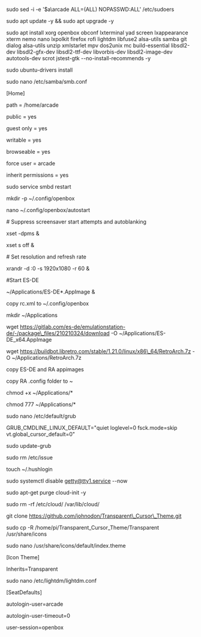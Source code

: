 sudo sed -i -e '$a\\arcade ALL=(ALL) NOPASSWD:ALL' /etc/sudoers

sudo apt update -y \&\& sudo apt upgrade -y

sudo apt install xorg openbox obconf lxterminal yad screen lxappearance xterm nemo nano lxpolkit firefox rofi lightdm libfuse2 alsa-utils samba git dialog alsa-utils unzip xmlstarlet mpv dos2unix mc build-essential libsdl2-dev libsdl2-gfx-dev libsdl2-ttf-dev libvorbis-dev libsdl2-image-dev autotools-dev scrot jstest-gtk --no-install-recommends -y



sudo ubuntu-drivers install



sudo nano /etc/samba/smb.conf

\[Home]

path = /home/arcade

public = yes

guest only = yes

writable = yes

browseable = yes

force user = arcade

inherit permissions = yes



sudo service smbd restart



mkdir -p ~/.config/openbox

nano ~/.config/openbox/autostart

\# Suppress screensaver start attempts and autoblanking

xset -dpms \&

xset s off \&

\# Set resolution and refresh rate

xrandr -d :0 -s 1920x1080 -r 60 \&

\#Start ES-DE

~/Applications/ES-DE\*.AppImage \&



copy rc.xml to ~/.config/openbox



mkdir ~/Applications



wget https://gitlab.com/es-de/emulationstation-de/-/package\_files/210210324/download -O ~/Applications/ES-DE\_x64.AppImage

wget https://buildbot.libretro.com/stable/1.21.0/linux/x86\_64/RetroArch.7z -O ~/Applications/RetroArch.7z



copy ES-DE and RA appimages

copy RA .config folder to ~



chmod +x ~/Applications/\*

chmod 777 ~/Applications/\*



sudo nano /etc/default/grub

GRUB\_CMDLINE\_LINUX\_DEFAULT="quiet loglevel=0 fsck.mode=skip vt.global\_cursor\_default=0"



sudo update-grub



sudo rm /etc/issue



touch ~/.hushlogin



sudo systemctl disable getty@tty1.service --now



sudo apt-get purge cloud-init -y



sudo rm -rf /etc/cloud/ /var/lib/cloud/



git clone https://github.com/johnodon/Transparent\_Cursor\_Theme.git

sudo cp -R /home/pi/Transparent\_Cursor\_Theme/Transparent /usr/share/icons

sudo nano /usr/share/icons/default/index.theme

\[Icon Theme]

Inherits=Transparent





sudo nano /etc/lightdm/lightdm.conf

\[SeatDefaults]

autologin-user=arcade

autologin-user-timeout=0

user-session=openbox

